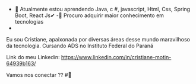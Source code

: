
- 🌱 Atualmente estou aprendendo Java, c #, javascript, Html, Css, Spring Boot, React Js✔
-👯 Procuro adquirir maior conhecimento em tecnologias
- 
Eu sou Cristiane, apaixonada por diversas áreas desse mundo maravilhoso da tecnologia. Cursando ADS no Instituto Federal do Paraná

Link do meu Linkedin: https://www.linkedin.com/in/cristiane-motin-64939b163/

Vamos nos conectar ?? #🙌
